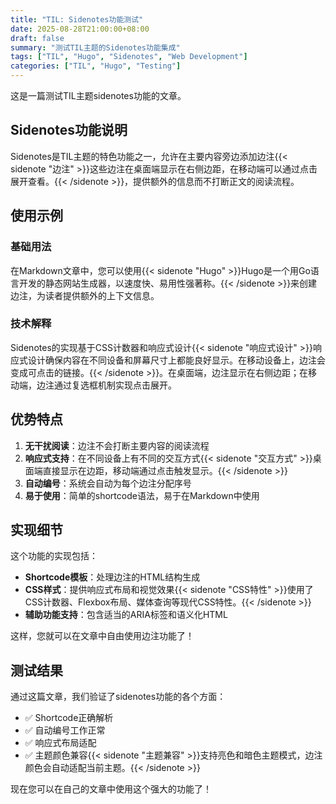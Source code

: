 ```yaml
---
title: "TIL: Sidenotes功能测试"
date: 2025-08-28T21:00:00+08:00
draft: false
summary: "测试TIL主题的Sidenotes功能集成"
tags: ["TIL", "Hugo", "Sidenotes", "Web Development"]
categories: ["TIL", "Hugo", "Testing"]
---
```


这是一篇测试TIL主题sidenotes功能的文章。

## Sidenotes功能说明

Sidenotes是TIL主题的特色功能之一，允许在主要内容旁边添加边注{{< sidenote "边注" >}}这些边注在桌面端显示在右侧边距，在移动端可以通过点击展开查看。{{< /sidenote >}}，提供额外的信息而不打断正文的阅读流程。

## 使用示例

### 基础用法

在Markdown文章中，您可以使用{{< sidenote "Hugo" >}}Hugo是一个用Go语言开发的静态网站生成器，以速度快、易用性强著称。{{< /sidenote >}}来创建边注，为读者提供额外的上下文信息。

### 技术解释

Sidenotes的实现基于CSS计数器和响应式设计{{< sidenote "响应式设计" >}}响应式设计确保内容在不同设备和屏幕尺寸上都能良好显示。在移动设备上，边注会变成可点击的链接。{{< /sidenote >}}。在桌面端，边注显示在右侧边距；在移动端，边注通过复选框机制实现点击展开。

## 优势特点

1. **无干扰阅读**：边注不会打断主要内容的阅读流程
2. **响应式支持**：在不同设备上有不同的交互方式{{< sidenote "交互方式" >}}桌面端直接显示在边距，移动端通过点击触发显示。{{< /sidenote >}}
3. **自动编号**：系统会自动为每个边注分配序号
4. **易于使用**：简单的shortcode语法，易于在Markdown中使用

## 实现细节

这个功能的实现包括：

- **Shortcode模板**：处理边注的HTML结构生成
- **CSS样式**：提供响应式布局和视觉效果{{< sidenote "CSS特性" >}}使用了CSS计数器、Flexbox布局、媒体查询等现代CSS特性。{{< /sidenote >}}
- **辅助功能支持**：包含适当的ARIA标签和语义化HTML

这样，您就可以在文章中自由使用边注功能了！

## 测试结果

通过这篇文章，我们验证了sidenotes功能的各个方面：

- ✅ Shortcode正确解析
- ✅ 自动编号工作正常
- ✅ 响应式布局适配
- ✅ 主题颜色兼容{{< sidenote "主题兼容" >}}支持亮色和暗色主题模式，边注颜色会自动适配当前主题。{{< /sidenote >}}

现在您可以在自己的文章中使用这个强大的功能了！
